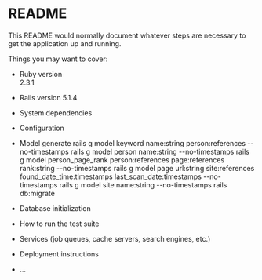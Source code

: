 # README

This README would normally document whatever steps are necessary to get the
application up and running.

Things you may want to cover:

* Ruby version  
  2.3.1

* Rails version 
  5.1.4

* System dependencies

* Configuration

* Model generate
rails g model keyword name:string person:references  --no-timestamps
rails g model person name:string  --no-timestamps
rails g model person_page_rank person:references page:references rank:string  --no-timestamps
rails g model page url:string site:references found_date_time:timestamps last_scan_date:timestamps --no-timestamps
rails g model site name:string  --no-timestamps
rails db:migrate

* Database initialization

* How to run the test suite

* Services (job queues, cache servers, search engines, etc.)

* Deployment instructions

* ...
